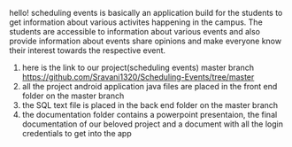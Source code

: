 hello!
scheduling events is basically an application build for the students to get information about various activites happening in the campus. The students are accessible to information about various events and also provide information about events share opinions and make everyone know their interest towards the respective event.
1. here is the link to our project(scheduling events) master branch https://github.com/Sravani1320/Scheduling-Events/tree/master
2. all the project android application java files are placed in the front end folder on the master branch
3. the SQL text file is placed in the back end folder on the master branch
4. the documentation folder contains a powerpoint presentaion, the final documentation of our beloved project and a document with all the login credentials to get into the app
